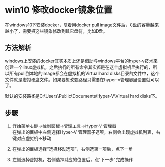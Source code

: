 # win10 修改docker镜象位置


在windows10下安装docker，随着用docker pull image文件后，C盘的容量越来越小了，需要把这些镜象修改到其它盘符，比如D盘。

## 方法解析

windows上安装的docker其实本质上还是借助与windows平台的hyper-v技术来创建一个linux虚拟机，之后执行的所有命令其实都是在这个虚拟机里执行的，所以所有pull到本地的image都会在虚拟机的Virtual hard disks目录的文件中，这个文件就是虚拟硬盘文件。如果要想改变路径只需要在hyper-v管理器里设置就可以了。  

默认的安装路径是C:\Users\Public\Documents\Hyper-V\Virtual hard disks下。

## 步骤

1. 开始菜单右键->控制面板->管理工具->Hyper-V 管理器  
在弹出的面板中左侧选择Hyper-V 管理器子选项，右侧会出现虚拟机列表，右键对应虚拟机->移动  

2. 在弹出的面板选择“选择移动选项”，右侧选第一项后，点下一步  

3. 左侧选择虚拟机，右侧选择对应的位置后，点"下一步"完成操作  

